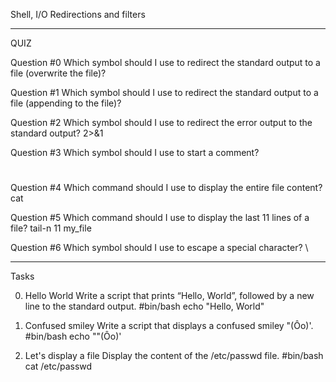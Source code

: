 Shell, I/O Redirections and filters

---------------------------------
QUIZ

Question #0
Which symbol should I use to redirect the standard output to a file (overwrite the file)?
>

Question #1
Which symbol should I use to redirect the standard output to a file (appending to the file)?
>>

Question #2
Which symbol should I use to redirect the error output to the standard output?
2>&1

Question #3
Which symbol should I use to start a comment?
#

Question #4
Which command should I use to display the entire file content?
cat

Question #5
Which command should I use to display the last 11 lines of a file?
tail-n 11 my_file

Question #6
Which symbol should I use to escape a special character?
\

---------------------------------
Tasks

0. Hello World
Write a script that prints “Hello, World”, followed by a new line to the standard output.
#bin/bash
echo "Hello, World"

1. Confused smiley
Write a script that displays a confused smiley "(Ôo)'.
#bin/bash
echo "\"(Ôo)'

2. Let's display a file
Display the content of the /etc/passwd file.
#bin/bash
cat /etc/passwd








